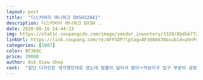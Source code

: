 ```yaml
---
layout: post 
title:  "디스커버리 애니워크 DXSH32841" 
description: 디스커버리 애니워크 DXSH ..
date: 2020-08-16 14:44:13 
img: https://static.coupangcdn.com/image/vendor_inventory/3320/8bdbb77296b85b78d429493fc751f6fe737f3f2280e2d962e694c1896eb9.jpg 
linkUrl: https://link.coupang.com/re/AFFSDP?lptag=AF3600438&subid=ahnPublicAsk&pageKey=1807524288&itemId=3075422256&vendorItemId=71150976822&traceid=V0-113-9985660a9ff2b385 
categories: [1007] 
color: BF360C 
price: 39000 
author: Ask View Shop 
cont:  "일단 디자인은 생각했던대로 였는데 발볼이 넓어서 발이ㅜ커보이구 입구 부분이 금방 늘어날것같은 재질이에요<br/>" 
---
```

